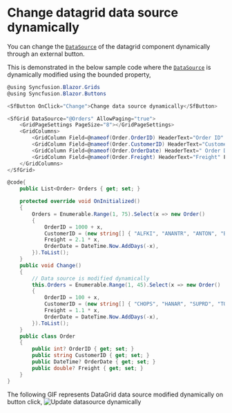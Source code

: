 # Change datagrid data source dynamically

You can change the [`DataSource`](https://help.syncfusion.com/cr/blazor/Syncfusion.Blazor.Charts.ChartSeries.html#Syncfusion_Blazor_Charts_ChartSeries_Type) of the datagrid component dynamically through an external button.

This is demonstrated in the below sample code where the [`DataSource`](https://help.syncfusion.com/cr/blazor/Syncfusion.Blazor.Charts.ChartSeries.html#Syncfusion_Blazor_Charts_ChartSeries_Type) is dynamically modified using the bounded property,

```csharp
@using Syncfusion.Blazor.Grids
@using Syncfusion.Blazor.Buttons

<SfButton OnClick="Change">Change data source dynamically</SfButton>

<SfGrid DataSource="@Orders" AllowPaging="true">
    <GridPageSettings PageSize="8"></GridPageSettings>
    <GridColumns>
        <GridColumn Field=@nameof(Order.OrderID) HeaderText="Order ID" TextAlign="TextAlign.Right" Width="120"></GridColumn>
        <GridColumn Field=@nameof(Order.CustomerID) HeaderText="Customer Name" Width="150"></GridColumn>
        <GridColumn Field=@nameof(Order.OrderDate) HeaderText=" Order Date" Format="d" Type=ColumnType.Date TextAlign="TextAlign.Right" Width="130"></GridColumn>
        <GridColumn Field=@nameof(Order.Freight) HeaderText="Freight" Format="C2" TextAlign="TextAlign.Right" Width="120"></GridColumn>
    </GridColumns>
</SfGrid>

@code{
    public List<Order> Orders { get; set; }

    protected override void OnInitialized()
    {
        Orders = Enumerable.Range(1, 75).Select(x => new Order()
        {
            OrderID = 1000 + x,
            CustomerID = (new string[] { "ALFKI", "ANANTR", "ANTON", "BLONP", "BOLID" })[new Random().Next(5)],
            Freight = 2.1 * x,
            OrderDate = DateTime.Now.AddDays(-x),
        }).ToList();
    }
    public void Change()
    {
        // Data source is modified dynamically
        this.Orders = Enumerable.Range(1, 45).Select(x => new Order()
        {
            OrderID = 100 + x,
            CustomerID = (new string[] { "CHOPS", "HANAR", "SUPRD", "TOMSP", "VINET" })[new Random().Next(5)],
            Freight = 1.1 * x,
            OrderDate = DateTime.Now.AddDays(-x),
        }).ToList();
    }
    public class Order
    {
        public int? OrderID { get; set; }
        public string CustomerID { get; set; }
        public DateTime? OrderDate { get; set; }
        public double? Freight { get; set; }
    }
}
```

The following GIF represents DataGrid data source modified dynamically on button click,
![`Update datasource dynamically`](../images/grid-dynamic-datasource.gif)